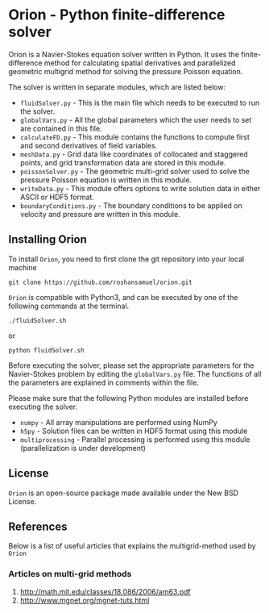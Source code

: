 # Orion - Python finite-difference solver

Orion is a Navier-Stokes equation solver written in Python.
It uses the finite-difference method for calculating spatial derivatives and parallelized geometric multigrid method for solving
the pressure Poisson equation.

The solver is written in separate modules, which are listed below:

* ``fluidSolver.py`` - This is the main file which needs to be executed to run the solver.
* ``globalVars.py`` - All the global parameters which the user needs to set are contained in this file.
* ``calculateFD.py`` - This module contains the functions to compute first and second derivatives of field variables.
* ``meshData.py`` - Grid data like coordinates of collocated and staggered points, and grid transformation data are stored in this module.
* ``poissonSolver.py`` - The geometric multi-grid solver used to solve the pressure Poisson equation is written in this module.
* ``writeData.py`` - This module offers options to write solution data in either ASCII or HDF5 format.
* ``boundaryConditions.py`` - The boundary conditions to be applied on velocity and pressure are written in this module.

## Installing Orion

To install ``Orion``, you need to first clone the git repository into your local machine

`git clone https://github.com/roshansamuel/orion.git`

``Orion`` is compatible with Python3, and can be executed by one of the following commands at the terminal.

`./fluidSolver.sh`

or

`python fluidSolver.sh`

Before executing the solver, please set the appropriate parameters for the Navier-Stokes problem by editing the `globalVars.py` file.
The functions of all the parameters are explained in comments within the file.

Please make sure that the following Python modules are installed before executing the solver.

* ``numpy`` - All array manipulations are performed using NumPy
* ``h5py`` - Solution files can be written in HDF5 format using this module
* ``multiprocessing`` - Parallel processing is performed using this module (parallelization is under development)

## License

``Orion`` is an open-source package made available under the New BSD License.

## References

Below is a list of useful articles that explains the multigrid-method used by ``Orion``

### Articles on multi-grid methods

1. http://math.mit.edu/classes/18.086/2006/am63.pdf
2. http://www.mgnet.org/mgnet-tuts.html
